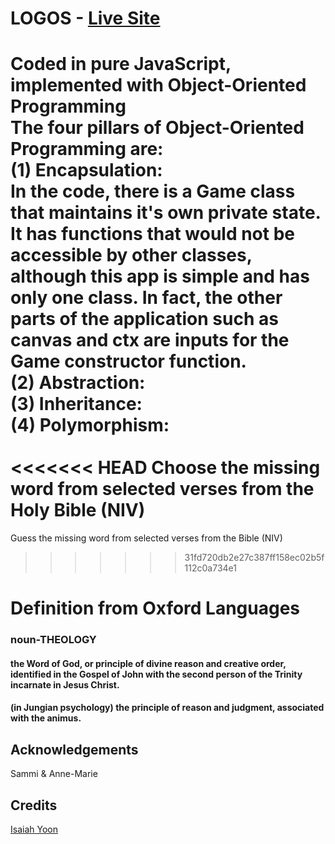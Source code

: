 # LOGOS - [Live Site](https://logosword.herokuapp.com) </br>
<span>Coded in pure JavaScript, implemented with Object-Oriented Programming</span></br>
The four pillars of Object-Oriented Programming are: </br>
(1) Encapsulation: </br>
In the code, there is a Game class that maintains it's own private state. It has functions that would not be accessible by other classes, although this app is simple and has only one class. In fact, the other parts of the application such as canvas and ctx are inputs for the Game constructor function. </br>
(2) Abstraction: </br>
(3) Inheritance: </br>
(4) Polymorphism: </br>
</br>
<<<<<<< HEAD
<span>Choose the missing word from selected verses from the Holy Bible (NIV) </span>
=======
<span>Guess the missing word from selected verses from the Bible (NIV) </span>
>>>>>>> 31fd720db2e27c387ff158ec02b5f112c0a734e1
<h1>Definition from Oxford Languages </h1>
<h3>noun-THEOLOGY</h3>
<h4>the Word of God, or principle of divine reason and creative order, identified in the Gospel of John with the second person of the Trinity incarnate in Jesus Christ.
<h4>(in Jungian psychology) the principle of reason and judgment, associated with the animus.

## Acknowledgements </br>
Sammi & Anne-Marie</br>
## Credits </br>
[Isaiah Yoon](https://github.com/isaiahyoon)</br>
